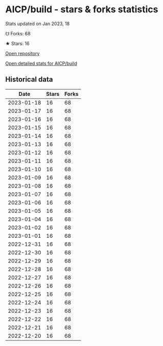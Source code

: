 # AICP/build - stars & forks statistics

Stats updated on Jan 2023, 18

☋ Forks: 68

★ Stars: 16

[Open repository](https://github.com/AICP/build)

[Open detailed stats for AICP/build](https://reviewgithub.com/rep/AICP/build)

## Historical data
| Date | Stars | Forks |
|------|-------|-------|
| 2023-01-18 | 16 | 68 | 
| 2023-01-17 | 16 | 68 | 
| 2023-01-16 | 16 | 68 | 
| 2023-01-15 | 16 | 68 | 
| 2023-01-14 | 16 | 68 | 
| 2023-01-13 | 16 | 68 | 
| 2023-01-12 | 16 | 68 | 
| 2023-01-11 | 16 | 68 | 
| 2023-01-10 | 16 | 68 | 
| 2023-01-09 | 16 | 68 | 
| 2023-01-08 | 16 | 68 | 
| 2023-01-07 | 16 | 68 | 
| 2023-01-06 | 16 | 68 | 
| 2023-01-05 | 16 | 68 | 
| 2023-01-04 | 16 | 68 | 
| 2023-01-02 | 16 | 68 | 
| 2023-01-01 | 16 | 68 | 
| 2022-12-31 | 16 | 68 | 
| 2022-12-30 | 16 | 68 | 
| 2022-12-29 | 16 | 68 | 
| 2022-12-28 | 16 | 68 | 
| 2022-12-27 | 16 | 68 | 
| 2022-12-26 | 16 | 68 | 
| 2022-12-25 | 16 | 68 | 
| 2022-12-24 | 16 | 68 | 
| 2022-12-23 | 16 | 68 | 
| 2022-12-22 | 16 | 68 | 
| 2022-12-21 | 16 | 68 | 
| 2022-12-20 | 16 | 68 | 

